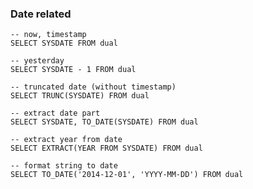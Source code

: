 ### Date related

    -- now, timestamp
    SELECT SYSDATE FROM dual
    
    -- yesterday
    SELECT SYSDATE - 1 FROM dual
    
    -- truncated date (without timestamp)
    SELECT TRUNC(SYSDATE) FROM dual
    
    -- extract date part
    SELECT SYSDATE, TO_DATE(SYSDATE) FROM dual
    
    -- extract year from date
    SELECT EXTRACT(YEAR FROM SYSDATE) FROM dual
    
    -- format string to date
    SELECT TO_DATE('2014-12-01', 'YYYY-MM-DD') FROM dual
